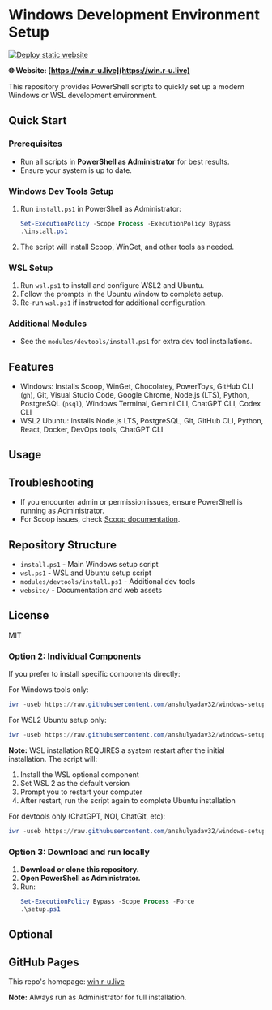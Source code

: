 # Windows Development Environment Setup

[![Deploy static website](https://github.com/anshulyadav32/windows-setup/actions/workflows/pages.yml/badge.svg)](https://github.com/anshulyadav32/windows-setup/actions/workflows/pages.yml)

**🌐 Website: [https://win.r-u.live](https://win.r-u.live)** 

This repository provides PowerShell scripts to quickly set up a modern Windows or WSL development environment.

## Quick Start

### Prerequisites
- Run all scripts in **PowerShell as Administrator** for best results.
- Ensure your system is up to date.

### Windows Dev Tools Setup
1. Run `install.ps1` in PowerShell as Administrator:
   ```powershell
   Set-ExecutionPolicy -Scope Process -ExecutionPolicy Bypass
   .\install.ps1
   ```
2. The script will install Scoop, WinGet, and other tools as needed.

### WSL Setup
1. Run `wsl.ps1` to install and configure WSL2 and Ubuntu.
2. Follow the prompts in the Ubuntu window to complete setup.
3. Re-run `wsl.ps1` if instructed for additional configuration.

### Additional Modules
- See the `modules/devtools/install.ps1` for extra dev tool installations.

## Features
- Windows: Installs Scoop, WinGet, Chocolatey, PowerToys, GitHub CLI (`gh`), Git, Visual Studio Code, Google Chrome, Node.js (LTS), Python, PostgreSQL (`psql`), Windows Terminal, Gemini CLI, ChatGPT CLI, Codex CLI
- WSL2 Ubuntu: Installs Node.js LTS, PostgreSQL, Git, GitHub CLI, Python, React, Docker, DevOps tools, ChatGPT CLI

## Usage

## Troubleshooting
- If you encounter admin or permission issues, ensure PowerShell is running as Administrator.
- For Scoop issues, check [Scoop documentation](https://scoop.sh/).

## Repository Structure
- `install.ps1` - Main Windows setup script
- `wsl.ps1` - WSL and Ubuntu setup script
- `modules/devtools/install.ps1` - Additional dev tools
- `website/` - Documentation and web assets

## License
MIT

### Option 2: Individual Components
If you prefer to install specific components directly:

For Windows tools only:
```powershell
iwr -useb https://raw.githubusercontent.com/anshulyadav32/windows-setup/main/install.ps1 | iex
```

For WSL2 Ubuntu setup only:
```powershell
iwr -useb https://raw.githubusercontent.com/anshulyadav32/windows-setup/main/wsl.ps1 | iex
```

**Note:** WSL installation REQUIRES a system restart after the initial installation. The script will:
1. Install the WSL optional component
2. Set WSL 2 as the default version
3. Prompt you to restart your computer
4. After restart, run the script again to complete Ubuntu installation

For devtools only (ChatGPT, NOI, ChatGit, etc):
```powershell
iwr -useb https://raw.githubusercontent.com/anshulyadav32/windows-setup/main/modules/devtools/install.ps1 | iex
```

### Option 3: Download and run locally
1. **Download or clone this repository.**
2. **Open PowerShell as Administrator.**
3. Run:
   ```powershell
   Set-ExecutionPolicy Bypass -Scope Process -Force
   .\setup.ps1
   ```

## Optional

## GitHub Pages
This repo's homepage: [win.r-u.live](https://win.r-u.live)


**Note:** Always run as Administrator for full installation.
